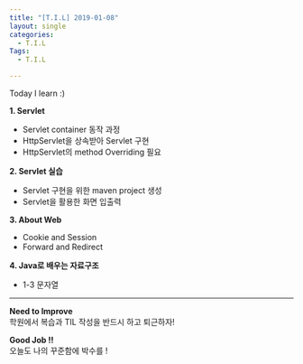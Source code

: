 ```yaml
---
title: "[T.I.L] 2019-01-08"
layout: single
categories:
  - T.I.L
Tags:
  - T.I.L

---
```

Today I learn :)

**1. Servlet**  
 * Servlet container 동작 과정
 * HttpServlet을 상속받아 Servlet 구현  
 * HttpServlet의 method Overriding 필요


**2. Servlet 실습**  
 *  Servlet 구현을 위한 maven project 생성
 *  Servlet을 활용한 화면 입출력  
  

**3. About Web**  
 * Cookie and Session
 * Forward and Redirect  
  

**4. Java로 배우는 자료구조**  
* 1-3 문자열   
      

***  

**Need to Improve**  
학원에서 복습과 TIL 작성을 반드시 하고 퇴근하자!

**Good Job !!**  
오늘도 나의 꾸준함에 박수를 ! 






